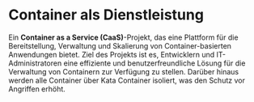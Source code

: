 # Container als Dienstleistung

Ein **Container as a Service (CaaS)**-Projekt, das eine Plattform für die Bereitstellung, Verwaltung und Skalierung von Container-basierten Anwendungen bietet. Ziel des Projekts ist es, Entwicklern und IT-Administratoren eine effiziente und benutzerfreundliche Lösung für die Verwaltung von Containern zur Verfügung zu stellen. Darüber hinaus werden alle Container über Kata Container isoliert, was den Schutz vor Angriffen erhöht.
